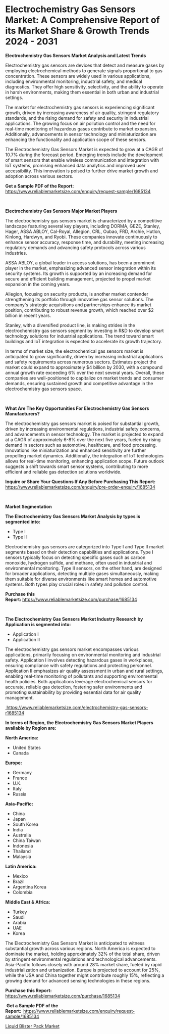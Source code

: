 <p><h1>Electrochemistry Gas Sensors Market: A Comprehensive Report of its Market Share & Growth Trends 2024 - 2031</h1></p><p><strong>Electrochemistry Gas Sensors Market Analysis and Latest Trends</strong></p>
<p><p>Electrochemistry gas sensors are devices that detect and measure gases by employing electrochemical methods to generate signals proportional to gas concentration. These sensors are widely used in various applications, including environmental monitoring, industrial safety, and medical diagnostics. They offer high sensitivity, selectivity, and the ability to operate in harsh environments, making them essential in both urban and industrial settings.</p><p>The market for electrochemistry gas sensors is experiencing significant growth, driven by increasing awareness of air quality, stringent regulatory standards, and the rising demand for safety and security in industrial applications. The growing focus on air pollution control and the need for real-time monitoring of hazardous gases contribute to market expansion. Additionally, advancements in sensor technology and miniaturization are enhancing the functionality and application scope of these sensors.</p><p>The Electrochemistry Gas Sensors Market is expected to grow at a CAGR of 10.7% during the forecast period. Emerging trends include the development of smart sensors that enable wireless communication and integration with IoT systems, promising enhanced data analytics and improved user accessibility. This innovation is poised to further drive market growth and adoption across various sectors.</p></p>
<p><strong>Get a Sample PDF of the Report:&nbsp;</strong> <a href="https://www.reliablemarketsize.com/enquiry/request-sample/1685134?utm_campaign=1952&utm_medium=2&utm_source=Github&utm_content=ia&utm_term=30122024&utm_id=electrochemistry-gas-sensors">https://www.reliablemarketsize.com/enquiry/request-sample/1685134</a></p>
<p>&nbsp;</p>
<p><strong>Electrochemistry Gas Sensors Major Market Players</strong></p>
<p><p>The electrochemistry gas sensors market is characterized by a competitive landscape featuring several key players, including DORMA, GEZE, Stanley, Hager, ASSA ABLOY, Cal-Royal, Allegion, CRL, Oubao, FRD, Archie, Hutlon, Kinlong, Hardwyn, and Ryobi. These companies innovate continuously to enhance sensor accuracy, response time, and durability, meeting increasing regulatory demands and advancing safety protocols across various industries.</p><p>ASSA ABLOY, a global leader in access solutions, has been a prominent player in the market, emphasizing advanced sensor integration within its security systems. Its growth is supported by an increasing demand for secure and efficient building management, projected to propel market expansion in the coming years.</p><p>Allegion, focusing on security products, is another market contender strengthening its portfolio through innovative gas sensor solutions. The company's strategic acquisitions and partnerships enhance its market position, contributing to robust revenue growth, which reached over $2 billion in recent years.</p><p>Stanley, with a diversified product line, is making strides in the electrochemistry gas sensors segment by investing in R&D to develop smart technology solutions for industrial applications. The trend toward smart buildings and IoT integration is expected to accelerate its growth trajectory.</p><p>In terms of market size, the electrochemical gas sensors market is anticipated to grow significantly, driven by increasing industrial applications and safety requirements across numerous sectors. Estimates project the market could expand to approximately $4 billion by 2030, with a compound annual growth rate exceeding 6% over the next several years. Overall, these companies are well-positioned to capitalize on market trends and consumer demands, ensuring sustained growth and competitive advantage in the electrochemistry gas sensors space.</p></p>
<p>&nbsp;</p>
<p><strong>What Are The Key Opportunities For Electrochemistry Gas Sensors Manufacturers?</strong></p>
<p><p>The electrochemistry gas sensors market is poised for substantial growth, driven by increasing environmental regulations, industrial safety concerns, and advancements in sensor technology. The market is projected to expand at a CAGR of approximately 6-8% over the next five years, fueled by rising demand in sectors such as automotive, healthcare, and food processing. Innovations like miniaturization and enhanced sensitivity are further propelling market dynamics. Additionally, the integration of IoT technologies allows for real-time monitoring, enhancing application scope. Future outlook suggests a shift towards smart sensor systems, contributing to more efficient and reliable gas detection solutions worldwide.</p></p>
<p><strong>Inquire or Share Your Questions If Any Before Purchasing This Report:</strong> <a href="https://www.reliablemarketsize.com/enquiry/pre-order-enquiry/1685134?utm_campaign=1952&utm_medium=2&utm_source=Github&utm_content=ia&utm_term=30122024&utm_id=electrochemistry-gas-sensors">https://www.reliablemarketsize.com/enquiry/pre-order-enquiry/1685134</a></p>
<p>&nbsp;</p>
<p><strong>Market Segmentation</strong></p>
<p><strong>The Electrochemistry Gas Sensors Market Analysis by types is segmented into:</strong></p>
<p><ul><li>Type I</li><li>Type II</li></ul></p>
<p><p>Electrochemistry gas sensors are categorized into Type I and Type II market segments based on their detection capabilities and applications. Type I sensors typically focus on detecting specific gases such as carbon monoxide, hydrogen sulfide, and methane, often used in industrial and environmental monitoring. Type II sensors, on the other hand, are designed for broader applications, detecting multiple gases simultaneously, making them suitable for diverse environments like smart homes and automotive systems. Both types play crucial roles in safety and pollution control.</p></p>
<p><strong>Purchase this Report:&nbsp;</strong><a href="https://www.reliablemarketsize.com/purchase/1685134?utm_campaign=1952&utm_medium=2&utm_source=Github&utm_content=ia&utm_term=30122024&utm_id=electrochemistry-gas-sensors">https://www.reliablemarketsize.com/purchase/1685134</a></p>
<p>&nbsp;</p>
<p><strong>The Electrochemistry Gas Sensors Market Industry Research by Application is segmented into:</strong></p>
<p><ul><li>Application I</li><li>Application II</li></ul></p>
<p><p>The electrochemistry gas sensors market encompasses various applications, primarily focusing on environmental monitoring and industrial safety. Application I involves detecting hazardous gases in workplaces, ensuring compliance with safety regulations and protecting personnel. Application II emphasizes air quality assessment in urban and rural settings, enabling real-time monitoring of pollutants and supporting environmental health policies. Both applications leverage electrochemical sensors for accurate, reliable gas detection, fostering safer environments and promoting sustainability by providing essential data for air quality management.</p></p>
<p><a href="https://www.reliablemarketsize.com/electrochemistry-gas-sensors-r1685134?utm_campaign=1952&utm_medium=2&utm_source=Github&utm_content=ia&utm_term=30122024&utm_id=electrochemistry-gas-sensors">&nbsp;https://www.reliablemarketsize.com/electrochemistry-gas-sensors-r1685134</a></p>
<p><strong>In terms of Region, the Electrochemistry Gas Sensors Market Players available by Region are:</strong></p>
<p>
    <p> <strong> North America: </strong>
        <ul>
            <li>United States</li>
            <li>Canada</li>
        </ul>
        </p> 
    <p> <strong> Europe: </strong>
        <ul>
            <li>Germany</li>
            <li>France</li>
            <li>U.K.</li>
            <li>Italy</li>
            <li>Russia</li>
        </ul>
        </p> 
    <p> <strong> Asia-Pacific: </strong>
        <ul>
            <li>China</li>
            <li>Japan</li>
            <li>South Korea</li>
            <li>India</li>
            <li>Australia</li>
            <li>China Taiwan</li>
            <li>Indonesia</li>
            <li>Thailand</li>
            <li>Malaysia</li>
        </ul>
        </p> 
    <p> <strong> Latin America: </strong>
        <ul>
            <li>Mexico</li>
            <li>Brazil</li>
            <li>Argentina Korea</li>
            <li>Colombia</li>
        </ul>
        </p> 
    <p> <strong> Middle East & Africa: </strong>
        <ul>
            <li>Turkey</li>
            <li>Saudi</li>
            <li>Arabia</li>
            <li>UAE</li>
            <li>Korea</li>
        </ul>
    </p>
    </p>
<p><p>The Electrochemistry Gas Sensors Market is anticipated to witness substantial growth across various regions. North America is expected to dominate the market, holding approximately 32% of the total share, driven by stringent environmental regulations and technological advancements. Asia-Pacific follows closely with around 28% market share, fueled by rapid industrialization and urbanization. Europe is projected to account for 25%, while the USA and China together might contribute roughly 15%, reflecting a growing demand for advanced sensing technologies in these regions.</p></p>
<p><strong>Purchase this Report: </strong><a href="https://www.reliablemarketsize.com/purchase/1685134?utm_campaign=1952&utm_medium=2&utm_source=Github&utm_content=ia&utm_term=30122024&utm_id=electrochemistry-gas-sensors">https://www.reliablemarketsize.com/purchase/1685134</a></p>
<p>&nbsp;<strong>Get a Sample PDF of the Report:&nbsp;&nbsp;</strong><a href="https://www.reliablemarketsize.com/enquiry/request-sample/1685134?utm_campaign=1952&utm_medium=2&utm_source=Github&utm_content=ia&utm_term=30122024&utm_id=electrochemistry-gas-sensors">https://www.reliablemarketsize.com/enquiry/request-sample/1685134</a></p>
<p><strong></strong></p>
<p><p><a href="https://github.com/dringals/Market-Research-Report-List-6/blob/main/liquid-blister-pack-market.md?utm_campaign=1952&utm_medium=2&utm_source=Github&utm_content=ia&utm_term=30122024&utm_id=electrochemistry-gas-sensors">Liquid Blister Pack Market</a></p></p>